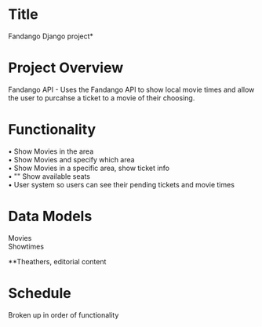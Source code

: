 # Title
Fandango Django project*

# Project Overview
Fandango API - Uses the Fandango API to show local movie times and allow the user to purcahse a ticket to a movie of their choosing.


# Functionality
• Show Movies in the area  
• Show Movies and specify which area  
• Show Movies in a specific area, show ticket info  
• "" Show available seats  
• User system so users can see their pending tickets and movie times

# Data Models
Movies  
Showtimes

**Theathers, editorial content

# Schedule
Broken up in order of functionality


